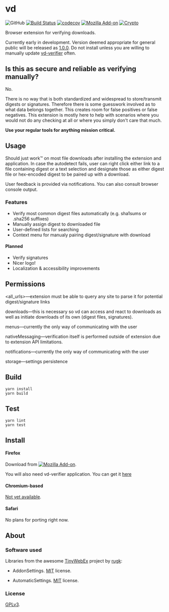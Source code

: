 # vd

![GitHub](https://img.shields.io/github/license/mmatous/vd?color=blue&style=plastic)
[![Build Status](https://travis-ci.com/mmatous/vd.svg?branch=master)](https://travis-ci.com/mmatous/vd)
[![codecov](https://codecov.io/gh/mmatous/vd/branch/master/graph/badge.svg)](https://codecov.io/gh/mmatous/vd)
[![Mozilla Add-on](https://img.shields.io/amo/v/vdownloads.svg?style=plastic)](https://addons.mozilla.org/en-US/firefox/addon/vdownloads/)
[![Crypto](https://img.shields.io/badge/donate-crypto-blue.svg?style=plastic)](https://github.com/mmatous/vd/wiki/Donate)

Browser extension for verifying downloads.

Currently early in development. Version deemed appropriate for general public will be released as [1.0.0](https://github.com/mmatous/vd/milestone/1). Do not install unless you are willing to manually update [vd-verifier](https://github.com/mmatous/vd-verifier/releases) often.

## Is this as secure and reliable as verifying manually?

No.

There is no way that is both standardized and widespread to store/transmit digests or
signatures. Therefore there is some guesswork involved as to what data belongs together.
This creates room for false positives or false negatives.
This extension is mostly here to help with scenarios where you would not do any checking at all
or where you simply don't care that much.

__Use your regular tools for anything mission critical.__

## Usage

Should just work™ on most file downloads after installing the extension and application.
In case the autodetect fails, user can right click either link to a file containing digest or
a text selection and designate those as either digest file or hex-encoded digest to be paired up
with a download.

User feedback is provided via notifications. You can also consult browser console output.

### Features

- Verify most common digest files automatically (e.g. sha1sums or .sha256 suffixes)
- Manually assign digest to downloaded file
- User-defined lists for searching
- Context menu for manualy pairing digest/signature with download

#### Planned
- Verify signatures
- Nicer logo!
- Localization & accessibility improvements

## Permissions

<all_urls>—extension must be able to query any site to parse it for potential digest/signature links

downloads—this is necessary so vd can access and react to downloads as well as initiate downloads of its own (digest files, signatures).

menus—currently the only way of communicating with the user

nativeMessaging—verification itself is performed outside of extension due to extension API limitations.

notifications—currently the only way of communicating with the user

storage—settings persistence

## Build

```
yarn install
yarn build
```

## Test

```
yarn lint
yarn test
```

## Install

#### Firefox

Download from [![Mozilla Add-on](https://img.shields.io/amo/v/vdownloads.svg?style=plastic)](https://addons.mozilla.org/en-US/firefox/addon/vdownloads/).

You will also need vd-verifier application. You can get it [here](https://github.com/mmatous/vd-verifier/releases)

#### Chromium-based

[Not yet available](https://github.com/mmatous/vd/issues/3).

#### Safari

No plans for porting right now.

## About

### Software used

Libraries from the awesome [TinyWebEx](https://github.com/TinyWebEx) project by [rugk](https://github.com/rugk):

- AddonSettings. [MIT](https://github.com/TinyWebEx/AddonSettings/blob/b5e57fc456395613f6e1e5825c0ab670528eb552/LICENSE.md) license.

- AutomaticSettings. [MIT](https://github.com/TinyWebEx/AutomaticSettings/blob/0b630205ec0aa78628e95ed97137776e399df632/LICENSE.md) license.

### License

[GPLv3](LICENSE).
